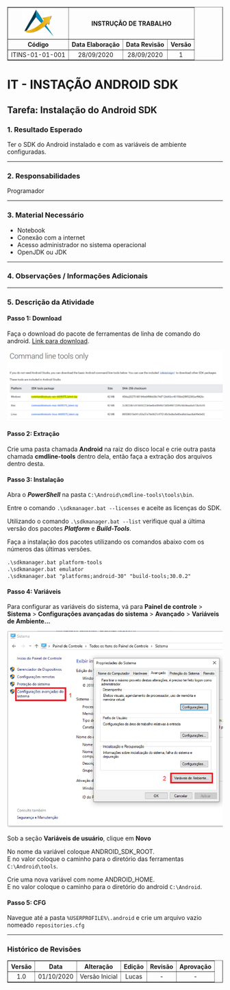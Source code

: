 <table border="1">
    <tr>
        <th><img width="75" src="imagens/path41.png"></th>
        <th colspan=3>INSTRUÇÃO DE TRABALHO</th>
    </tr>
    <tr>
        <th>Código</th>
        <th>Data Elaboração</th>
        <th>Data Revisão</th>
        <th>Versão</th>
    </tr>
    <tr style="text-align: center;">
        <td>ITINS-01-01-001</td>
        <td>28/09/2020</td>
        <td>28/09/2020</td>
        <td>1</td>
    </tr>
</table>

# IT - INSTAÇÃO ANDROID SDK

## Tarefa: Instalação do Android SDK

### **1. Resultado Esperado**

Ter o SDK do Android instalado e com as variáveis de ambiente configuradas.

----------
### **2. Responsabilidades**

Programador

----------
### **3. Material Necessário**

- Notebook
- Conexão com a internet
- Acesso administrador no sistema operacional
- OpenJDK ou JDK

----------
### **4. Observações / Informações Adicionais** 

----------
### **5. Descrição da Atividade**

#### **Passo 1: Download**

Faça o download do pacote de ferramentas de linha de comando do android. [Link para download](https://developer.android.com/studio#command-tools).

![Página de download](imagens/command-line-tools.png)

#### **Passo 2: Extração**

Crie uma pasta chamada **Android** na raiz do disco local e crie outra pasta chamada **cmdline-tools** dentro dela, então faça a extração dos arquivos dentro desta.

#### **Passo 3: Instalação**

Abra o ***PowerShell*** na pasta `C:\Android\cmdline-tools\tools\bin`.

Entre o comando `.\sdkmanager.bat --licenses` e aceite as licenças do SDK.

Utilizando o comando `.\sdkmanager.bat --list` verifique qual a última versão dos pacotes ***Platform*** e ***Build-Tools***.

Faça a instalação dos pacotes utilizando os comandos abaixo com os números das últimas versões.
```
.\sdkmanager.bat platform-tools
.\sdkmanager.bat emulator
.\sdkmanager.bat "platforms;android-30" "build-tools;30.0.2"
```

#### **Passo 4: Variáveis**

Para configurar as variáveis do sistema, vá para **Painel de controle** > **Sistema** > **Configurações avançadas do sistema** > **Avançado** > **Variáveis de Ambiente...**

![Variáveis de ambiente](imagens/variaveis-ambiente-windows.png)

Sob a seção **Variáveis de usuário**, clique em **Novo**

No nome da variável coloque ANDROID_SDK_ROOT.<br>
E no valor coloque o caminho para o diretório das ferramentas `C:\Android\tools`.

Crie uma nova variável com nome ANDROID_HOME.<br>
E no valor coloque o caminho para o diretório do android `C:\Android`.

#### **Passo 5: CFG**

Navegue até a pasta `%USERPROFILE%\.android` e crie um arquivo vazio nomeado `repositories.cfg`

----------
### Histórico de Revisões
<table border="1">
    <tr>
        <th>Versão</th>
        <th>Data</th>
        <th>Alteração</th>
        <th>Edição</th>
        <th>Revisão</th>
        <th>Aprovação</th>
    </tr>
    <tr style="text-align: center;">
        <td>1.0</td>
        <td>01/10/2020</td>
        <td>Versão Inicial</td>
        <td>Lucas</td>
        <td>-</td>
        <td>-</td>
    </tr>
</table>
